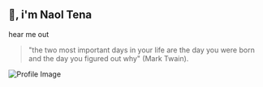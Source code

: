 ## 👋, i'm Naol Tena

hear me out
> "the two most important days in your life are the day you were born and the day you figured out why" (Mark Twain).


![Profile Image](https://meador.files.wordpress.com/2009/10/pbd.jpg?w=584)
